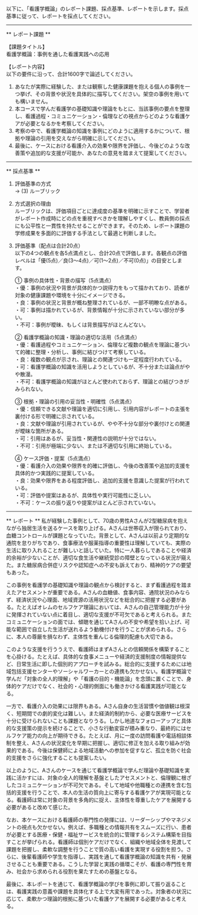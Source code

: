 以下に、「看護学概論」のレポート課題、採点基準、レポートを示します。採点基準に従って、レポートを採点してください。

---------------------------------------
** レポート課題 **

【課題タイトル】  
看護学概論：事例を通した看護実践への応用

【レポート内容】  
以下の要件に沿って、合計1600字で論述してください。

1) あなたが実際に経験した、または観察した健康課題を抱える個人の事例を一つ挙げ、その背景や状況を具体的に描写してください。架空の事例を用いても構いません。  
2) 本コースで学んだ看護学の基礎知識や理論をもとに、当該事例の要点を整理し、看護過程・コミュニケーション・倫理などの視点からどのような看護ケアが必要となるかを考察してください。  
3) 考察の中で、看護学概論の知識を事例にどのように適用するかについて、根拠や理論の引用を交えながら明確に示してください。  
4) 最後に、ケースにおける看護介入の効果や限界を評価し、今後どのような改善策や追加的な支援が可能か、あなたの意見を踏まえて提案してください。  

---------------------------------------
** 採点基準 **

1. 評価基準の方式  
   → (3) ルーブリック

2. 方式選択の理由  
   ルーブリックは、評価項目ごとに達成度の基準を明確に示すことで、学習者がレポート作成時にどの点を重視すべきかを理解しやすくし、教員側の採点にも公平性と一貫性を持たせることができます。そのため、レポート課題の学修成果を多面的に評価する手法として最適と判断しました。

3. 評価基準（配点は合計20点）  
   以下の4つの観点を各5点満点とし、合計20点で評価します。各観点の評価レベルは「優(5点)／良(3〜4点)／可(1〜2点)／不可(0点)」の目安とします。

   ① 事例の具体性・背景の描写（5点満点）  
      ・優：事例の状況や背景が具体的かつ説得力をもって描かれており、読者が対象の健康課題や環境を十分にイメージできる。  
      ・良：事例の状況と背景が概ね整理されているが、一部不明瞭な点がある。  
      ・可：事例は描かれているが、背景情報が十分に示されていない部分が多い。  
      ・不可：事例が曖昧、もしくは背景描写がほとんどない。  

   ② 看護学概論の知識・理論の適切な活用（5点満点）  
      ・優：看護過程やコミュニケーション、倫理など複数の観点を理論に基づいて的確に整理・分析し、事例に結びつけて考察している。  
      ・良：複数の観点が示され、理論との関連づけも一定程度行われている。  
      ・可：看護学概論の知識を活用しようとしているが、不十分または論点がやや散漫。  
      ・不可：看護学概論の知識がほとんど使われておらず、理論との結びつきがみられない。  

   ③ 根拠・理論の引用の妥当性・明確性（5点満点）  
      ・優：信頼できる文献や理論を適切に引用し、引用内容がレポートの主張を裏付ける形で明確に示されている。  
      ・良：文献や理論が引用されているが、やや不十分な部分や裏付けとの関連が曖昧な箇所がある。  
      ・可：引用はあるが、妥当性・関連性の説明が十分ではない。  
      ・不可：引用が極端に少ない、または不適切な引用に終始している。  

   ④ ケース評価・提案（5点満点）  
      ・優：看護介入の効果や限界を的確に評価し、今後の改善策や追加的支援を具体的かつ実践的に提案している。  
      ・良：効果や限界をある程度評価し、追加的支援を意識した提案が行われている。  
      ・可：評価や提案はあるが、具体性や実行可能性に乏しい。  
      ・不可：ケースの振り返りや提案がほとんど示されていない。  

---------------------------------------
** レポート **
私が経験した事例として、70歳の男性Aさんが2型糖尿病を抱えながら独居生活を送るケースを取り上げる。Aさんは世帯収入が限られており、血糖コントロールが課題となっていた。背景として、Aさんは以前より定期的な通院を怠りがちであり、食事療法や服薬指導の重要性は理解していても、実際の生活に取り入れることが難しいと話していた。特に一人暮らしであることや経済的余裕が少ないことが、適切な食生活や継続受診の障壁となっている状況が窺えた。また糖尿病合併症リスクや認知症への不安も訴えており、精神的ケアの要望もあった。

この事例を看護学の基礎知識や理論の観点から検討すると、まず看護過程を踏まえたアセスメントが重要である。Aさんの血糖値、食事内容、通院状況のみならず、経済状況や心理面、地域資源の活用状況などを総合的に把握する必要がある。たとえばオレムのセルフケア理論においては、Aさんの自己管理能力が十分に発揮されていない点に着目し、適切な支援が不可欠であると考えられる。またコミュニケーションの面では、傾聴を通じてAさんの不安や希望を拾い上げ、可能な範囲で自立した生活が送れるよう動機付けを行うことが求められる。さらに、本人の尊厳を損なわず、主体性を重んじる倫理的配慮も大切である。

このような支援を行ううえで、看護師はまずAさんとの信頼関係を構築することを心掛ける。たとえば、具体的な食事メニューや経済的支援制度の情報提供など、日常生活に即した個別的アプローチを試みる。総合的に支援するためには地域包括支援センターやソーシャルワーカーとの連携も欠かせない。看護学概論で学んだ「対象の全人的理解」や「看護の目的・機能論」を念頭に置くことで、身体的ケアだけでなく、社会的・心理的側面にも働きかける看護実践が可能となる。

一方で、看護介入の効果には限界もある。Aさん自身の生活習慣や価値観は根深く、短期間での劇的変化は難しい。また経済的制約から、必要な医療サービスを十分に受けられないことも課題となりうる。しかし地道なフォローアップと具体的な支援策の提示を続けることで、小さな行動変容が積み重なり、最終的にはセルフケア能力の向上が期待できる。たとえば、月に一度の訪問看護や電話相談体制を整え、Aさんの状況変化を早期に把握し、適切に修正を加える取り組みが効果的である。今後は保健師による地域活動への参加を促すなど、孤立を防ぐ社会的支援をさらに強化することも提案したい。

以上のように、Aさんのケースを通じて看護学概論で学んだ理論や基礎知識を実践に活かすには、対象の全人的理解を基盤としたアセスメントと、倫理観に根ざしたコミュニケーションが不可欠である。そして地域や他職種との連携を含む包括的支援を行うことで、本人の生活の質向上に寄与する看護ケアが実現可能となる。看護師は常に対象の背景を多角的に捉え、主体性を尊重したケアを展開する必要があると改めて感じた。

なお、本ケースにおける看護師の専門性の発揮には、リーダーシップやマネジメントの視点も欠かせない。例えば、多職種との情報共有をスムーズに行い、患者が必要とする医療・保健・福祉サービスを統合的に管理するシステム構築を目指すことが挙げられる。看護師は個別ケアだけでなく、組織や地域全体を見渡して課題を把握し、柔軟な調整を行うことで質の高い看護を実現する役割を担う。さらに、後輩看護師や学生を指導し、実践を通して看護学概論の知識を共有・発展させることも重要である。こうした学習と実践の循環こそが、看護の専門性を育み、社会から求められる役割を果たすための基盤となる。

最後に、本レポートを通じて、看護学概論の学びを事例に即して振り返ることは、看護実践の意義や課題を具体化する上で大変有用であった。対象者の状況に応じて、柔軟かつ理論的根拠に基づいた看護ケアを展開する必要があると考える。

